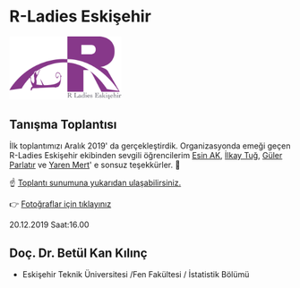 # R-Ladies Eskişehir 

<img src="https://github.com/bkanx/R-Ladies-EskisehR-Stickers/blob/master/Init.png" width="200"> 


## Tanışma Toplantısı

İlk toplantımızı Aralık 2019' da gerçekleştirdik. Organizasyonda emeği geçen R-Ladies Eskişehir ekibinden sevgili öğrencilerim [Esin AK](https://twitter.com/sowhiteisgood), [İlkay Tuğ](https://twitter.com/tilkayy), [Güler Parlatır](https://twitter.com/Gulerparlatir) ve [Yaren Mert](https://twitter.com/yrnmrt)' e sonsuz teşekkürler. 💜

:point_up:   [Toplantı sunumuna yukarıdan ulaşabilirsiniz.](https://bkanx.github.io/RLadiesEskisehir-Webinar4/)

:point_right:  [Fotoğraflar için tıklayınız](https://www.meetup.com/rladies-eskisehir/photos/)


20.12.2019 Saat:16.00



 ## Doç. Dr. Betül Kan Kılınç
 
  - Eskişehir Teknik Üniversitesi /Fen Fakültesi / İstatistik Bölümü
  

